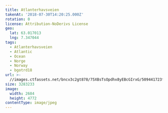 ```yaml
---
title: Atlanterhavsveien
takenAt: '2018-07-30T14:20:25.000Z'
rotation: 0
license: Attribution-NoDerivs License
geo:
  lat: 63.017013
  lng: 7.347044
tags:
  - Atlanterhavsveien
  - Atlantic
  - Ocean
  - Norge
  - Norway
  - bgotrd18
url: >-
  //images.ctfassets.net/bncv3c2gt878/75XBsTsOpdhx8yEBcGIrxG/509441723fee3da7a52716fc1b661880/atlanterhavsveien_28923074437_o
size: 3283233
image:
  width: 2684
  height: 4772
contentType: image/jpeg
---
```


